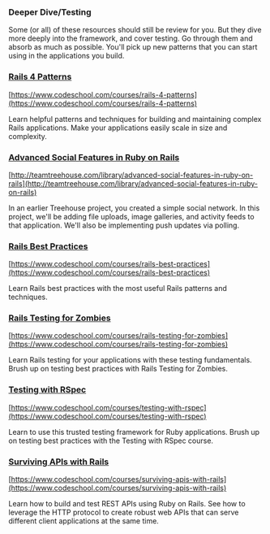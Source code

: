 ### Deeper Dive/Testing

Some (or all) of these resources should still be review for you. But they dive more deeply into the framework, and cover testing. Go through them and absorb as much as possible. You'll pick up new patterns that you can start using in the applications you build.

### [Rails 4 Patterns](https://www.codeschool.com/courses/rails-4-patterns)

[https://www.codeschool.com/courses/rails-4-patterns](https://www.codeschool.com/courses/rails-4-patterns)

Learn helpful patterns and techniques for building and maintaining complex Rails applications. Make your applications easily scale in size and complexity.

### [Advanced Social Features in Ruby on Rails](http://teamtreehouse.com/library/advanced-social-features-in-ruby-on-rails)

[http://teamtreehouse.com/library/advanced-social-features-in-ruby-on-rails](http://teamtreehouse.com/library/advanced-social-features-in-ruby-on-rails)

In an earlier Treehouse project, you created a simple social network. In this project, we'll be adding file uploads, image galleries, and activity feeds to that application. We'll also be implementing push updates via polling.

### [Rails Best Practices](https://www.codeschool.com/courses/rails-best-practices)

[https://www.codeschool.com/courses/rails-best-practices](https://www.codeschool.com/courses/rails-best-practices)

Learn Rails best practices with the most useful Rails patterns and techniques.

### [Rails Testing for Zombies](https://www.codeschool.com/courses/rails-testing-for-zombies)

[https://www.codeschool.com/courses/rails-testing-for-zombies](https://www.codeschool.com/courses/rails-testing-for-zombies)

Learn Rails testing for your applications with these testing fundamentals. Brush up on testing best practices with Rails Testing for Zombies.

### [Testing with RSpec](https://www.codeschool.com/courses/testing-with-rspec)

[https://www.codeschool.com/courses/testing-with-rspec](https://www.codeschool.com/courses/testing-with-rspec)

Learn to use this trusted testing framework for Ruby applications. Brush up on testing best practices with the Testing with RSpec course.

### [Surviving APIs with Rails](https://www.codeschool.com/courses/surviving-apis-with-rails)

[https://www.codeschool.com/courses/surviving-apis-with-rails](https://www.codeschool.com/courses/surviving-apis-with-rails)

Learn how to build and test REST APIs using Ruby on Rails. See how to leverage the HTTP protocol to create robust web APIs that can serve different client applications at the same time.
